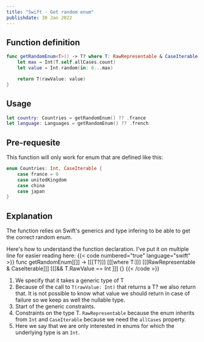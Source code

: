 ```yaml
---
title: "Swift - Get random enum"
publishdate: 30 Jan 2022
---
```

## Function definition
```swift
func getRandomEnum<T>() -> T? where T: RawRepresentable & CaseIterable && T.RawValue == Int {
    let max = Int(T.self.allCases.count)
    let value = Int.random(in: 0...max)

    return T(rawValue: value)
}
```

## Usage
```swift
let country: Countries = getRandomEnum() ?? .france
let language: Languages = getRandomEnum() ?? .french
```

## Pre-requesite
This function will only work for enum that are defined like this:
```swift
enum Countries: Int, CaseIterable {
    case france = 0
    case unitedKingdom
    case china
    case japan
}
```

## Explanation
The function relies on Swift's generics and type infering to be able to get the correct random enum.

Here's how to understand the function declaration. I've put it on multiple line for easier reading here:
{{< code numbered="true" language="swift" >}}
func getRandomEnum[[[<T>]]]() -> [[[T?]]] 
    [[[where T:]]] [[[RawRepresentable & CaseIterable]]] 
    [[[&& T.RawValue == Int ]]] {}
{{< /code >}}

1. We specify that it takes a generic type of T
2. Because of the call to ``T(rawValue: Int)`` that returns a T? we also return that. 
It is not possible to know what value we should return in case of failure so we keep as well the nullable type.
3. Start of the generic constraints.
4. Constraints on the type T. ``RawRepresentable`` because the enum inherits from ``Int`` and ``CaseIterable`` because we need the ``allCases`` property.
5. Here we say that we are only interested in enums for which the underlying type is an ``Int``.